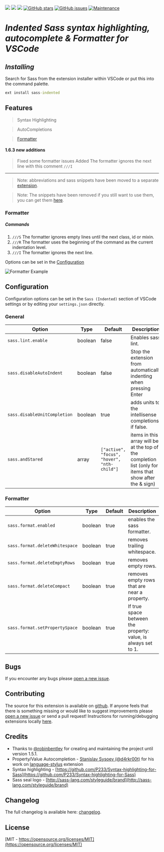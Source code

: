 [![](https://vsmarketplacebadge.apphb.com/version-short/syler.sass-indented.svg)](https://marketplace.visualstudio.com/items?itemName=syler.sass-indented)
[![](https://vsmarketplacebadge.apphb.com/rating-short/syler.sass-indented.svg)](https://marketplace.visualstudio.com/items?itemName=syler.sass-indented)
[![](https://vsmarketplacebadge.apphb.com/installs-short/syler.sass-indented.svg)](https://marketplace.visualstudio.com/items?itemName=syler.sass-indented)
[![GitHub stars](https://img.shields.io/github/stars/TheRealSyler/vscode-sass-indented.svg?style=social&label=Star%20on%20Github)](https://github.com/TheRealSyler/vscode-sass-indented)
[![GitHub issues](https://img.shields.io/github/issues-raw/TheRealSyler/vscode-sass-indented?color=%232a2)](https://github.com/TheRealSyler/vscode-sass-indented)
[![Maintenance](https://img.shields.io/maintenance/yes/2019.svg)](https://GitHub.com/TheRealSyler/vscode-sass-indented/graphs/commit-activity)

# _Indented Sass syntax highlighting, autocomplete & Formatter for VSCode_

## **_Installing_**

Search for Sass from the extension installer within VSCode or put this into the command palette.

```cmd
ext install sass-indented
```

## **Features**

> Syntax Highlighting

> AutoCompletions

> [Formatter](#formatter)

#### 1.6.3 new additions

> Fixed some formatter issues
> Added The formatter ignores the next line with this comment `///I`

---

> Note: abbreviations and sass snippets have been moved to a separate [extension](https://marketplace.visualstudio.com/items?itemName=syler.sass-next).

> Note: The snippets have been removed if you still want to use them, you can get them [here](https://github.com/TheRealSyler/vscode-sass-indented/blob/a3ffc7a005c2ccd82e7c50ccf391ba5d22afee13/snippets/sass.json).

### **Formatter**

##### Commands

1. `///S` The formatter ignores empty lines until the next class, id or mixin.
2. `///R` The formatter uses the beginning of the command as the current indentation level.
3. `///I` The formatter ignores the next line.

Options can be set in the [Configuration](#Configuration)

![Formatter Example](https://media.giphy.com/media/fXhWNUfxr2bFNqgHzk/giphy.gif)

## **Configuration**

Configuration options can be set in the `Sass (Indented)` section of VSCode settings or by editing your `settings.json` directly.

### General

| Option                       | Type    | Default                                     | Description                                                                                               |
| ---------------------------- | ------- | ------------------------------------------- | --------------------------------------------------------------------------------------------------------- |
| `sass.lint.enable`           | boolean | false                                       | Enables sass lint.                                                                                        |
| `sass.disableAutoIndent`     | boolean | false                                       | Stop the extension from automatically indenting when pressing Enter                                       |
| `sass.disableUnitCompletion` | boolean | true                                        | adds units to the intellisense completions if false.                                                      |
| `sass.andStared`             | array   | `["active", "focus", "hover", "nth-child"]` | items in this array will be at the top of the completion list (only for items that show after the & sign) |

### Formatter

| Option                         | Type    | Default | Description                                                    |
| ------------------------------ | ------- | ------- | -------------------------------------------------------------- |
| `sass.format.enabled`          | boolean | true    | enables the sass formatter.                                    |
| `sass.format.deleteWhitespace` | boolean | true    | removes trailing whitespace.                                   |
| `sass.format.deleteEmptyRows`  | boolean | true    | removes empty rows.                                            |
| `sass.format.deleteCompact`    | boolean | true    | removes empty rows that are near a property.                   |
| `sass.format.setPropertySpace` | boolean | true    | If true space between the property: value, is always set to 1. |

## **Bugs**

If you encounter any bugs please [open a new issue](https://github.com/TheRealSyler/vscode-sass-indented/issues/new?assignees=TheRealSyler&labels=bug&template=bug_report.md&title=).

## **Contributing**

The source for this extension is available on [github](https://github.com/TheRealSyler/vscode-sass-indented). If anyone feels that there is something missing or would like to suggest improvements please [open a new issue](https://github.com/TheRealSyler/vscode-sass-indented/issues/new?assignees=TheRealSyler&labels=enhancement&template=feature_request.md&title=) or send a pull request! Instructions for running/debugging extensions locally [here](https://code.visualstudio.com/docs/extensions/overview).

## **Credits**

- Thanks to [@robinbentley](https://github.com/robinbentley) for creating and maintaining the project until version 1.5.1.
- Property/Value Autocompletion - [Stanislav Sysoev (@d4rkr00t)](https://github.com/d4rkr00t) for his work on [language-stylus](https://github.com/d4rkr00t/language-stylus) extension
- Syntax highlighting - [https://github.com/P233/Syntax-highlighting-for-Sass](https://github.com/P233/Syntax-highlighting-for-Sass)
- Sass seal logo - [http://sass-lang.com/styleguide/brand](http://sass-lang.com/styleguide/brand)

## Changelog

The full changelog is available here: [changelog](https://github.com/TheRealSyler/vscode-sass-indented/blob/master/CHANGELOG.md).

## License

[MIT - https://opensource.org/licenses/MIT](https://opensource.org/licenses/MIT)
